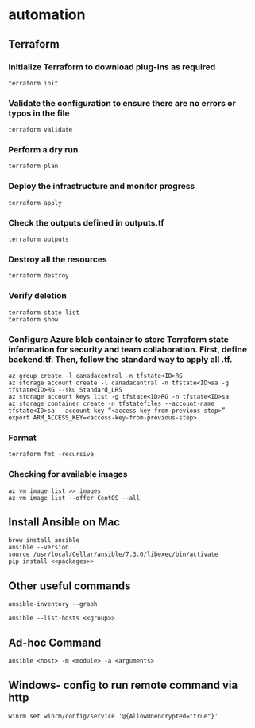 # automation
## Terraform
### Initialize Terraform to download plug-ins as required 
```
terraform init
```
### Validate the configuration to ensure there are no errors or typos in the file 
```
terraform validate
```
### Perform a dry run 
```
terraform plan
```
### Deploy the infrastructure and monitor progress 
```
terraform apply
```
### Check the outputs defined in outputs.tf
```
terraform outputs
```
### Destroy all the resources
```
terraform destroy
```
### Verify deletion
```
terraform state list
terraform show
```

### Configure Azure blob container to store Terraform state information for security and team collaboration. First, define backend.tf. Then, follow the standard way to apply all .tf. 
```
az group create -l canadacentral -n tfstate<ID>RG
az storage account create -l canadacentral -n tfstate<ID>sa -g tfstate<ID>RG --sku Standard_LRS
az storage account keys list -g tfstate<ID>RG -n tfstate<ID>sa
az storage container create -n tfstatefiles --account-name tfstate<ID>sa --account-key “<access-key-from-previous-step>”
export ARM_ACCESS_KEY=<access-key-from-previous-step>
```

### Format
```
terraform fmt -recursive
```

### Checking for available images
```
az vm image list >> images
az vm image list --offer CentOS --all
```

## Install Ansible on Mac
```
brew install ansible
ansible --version
source /usr/local/Cellar/ansible/7.3.0/libexec/bin/activate
pip install <<packages>>
```

## Other useful commands
```
ansible-inventory --graph 

ansible --list-hosts <<group>>
```

## Ad-hoc Command
```
ansible <host> -m <module> -a <arguments>
```

## Windows- config to run remote command via http
```
winrm set winrm/config/service '@{AllowUnencrypted="true"}'
```